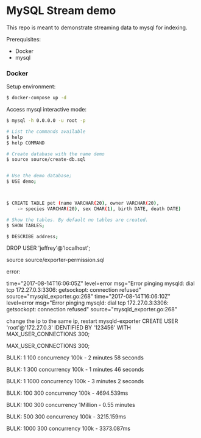 # MySQL Stream demo

This repo is meant to demonstrate streaming data to mysql for indexing.


Prerequisites:
- Docker
- mysql


### Docker

Setup environment:

```bash
$ docker-compose up -d
```


Access mysql interactive mode:

```bash
$ mysql -h 0.0.0.0 -u root -p

# List the commands available
$ help
$ help COMMAND

# Create database with the name demo
$ source source/create-db.sql


# Use the demo database;
$ USE demo;



$ CREATE TABLE pet (name VARCHAR(20), owner VARCHAR(20),
    -> species VARCHAR(20), sex CHAR(1), birth DATE, death DATE)

# Show the tables. By default no tables are created.
$ SHOW TABLES;

$ DESCRIBE address;
```
DROP USER 'jeffrey'@'localhost';

source source/exporter-permission.sql

error:

time="2017-08-14T16:06:05Z" level=error msg="Error pinging mysqld: dial tcp 172.27.0.3:3306: getsockopt: connection refused" source="mysqld_exporter.go:268"
time="2017-08-14T16:06:10Z" level=error msg="Error pinging mysqld: dial tcp 172.27.0.3:3306: getsockopt: connection refused" source="mysqld_exporter.go:268"

change the ip to the same ip, restart mysqld-exporter
CREATE USER 'root'@'172.27.0.3' IDENTIFIED BY '123456' WITH MAX_USER_CONNECTIONS 300;


MAX_USER_CONNECTIONS 300;

BULK: 1
100 concurrency
100k - 2 minutes 58 seconds


BULK: 1
300 concurrency
100k - 1 minutes 46 seconds


BULK: 1
1000 concurrency
100k - 3 minutes 2 seconds


BULK: 100
300 concurrency
100k - 4694.539ms

BULK: 100
300 concurrency
1Million - 0.55 minutes

BULK: 500
300 concurrency
100k - 3215.159ms

BULK: 1000
300 concurrency
100k - 3373.087ms